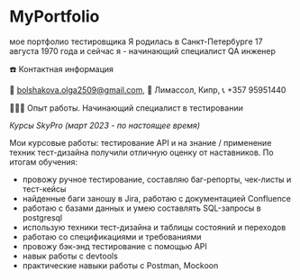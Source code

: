 # MyPortfolio
мое портфолио тестировщика
Я родилась в Санкт-Петербурге 17 августа 1970 года и сейчас я - начинающий специалист QA инженер

☎️ Контактная информация

📧 bolshakova.olga2509@gmail.com, 🏢 Лимассол, Кипр, 📞 +357 95951440

👩🏻‍💻 Опыт работы. Начинающий специалист в тестировании

*Курсы SkyPro (март 2023 - по настоящее время)*

Мои курсовые работы: тестирование API и на знание / применение техник тест-дизайна получили отличную оценку от наставников. По итогам обучения: 
- провожу ручное тестирование, составляю баг-репорты, чек-листы и тест-кейсы
- найденные баги заношу в Jira, работаю с документацией Confluence
- работаю с базами данных и умею составлять SQL-запросы в postgresql
- использую техники тест-дизайна и таблицы состояний и переходов
- работаю со спецификациями и требованиями
- провожу бэк-энд тестирование с помощью API
- навык работы с devtools
- практические навыки работы с Postman, Mockoon
